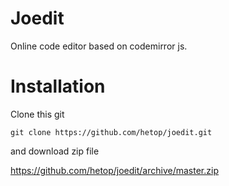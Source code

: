 # Joedit
Online code editor based on codemirror js.

# Installation
Clone this git
```
git clone https://github.com/hetop/joedit.git
```
and download zip file

https://github.com/hetop/joedit/archive/master.zip
